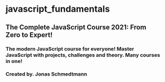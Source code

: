 # javascript_fundamentals

## The Complete JavaScript Course 2021: From Zero to Expert!

### The modern JavaScript course for everyone! Master JavaScript with projects, challenges and theory. Many courses in one!

### Created by. Jonas Schmedtmann
